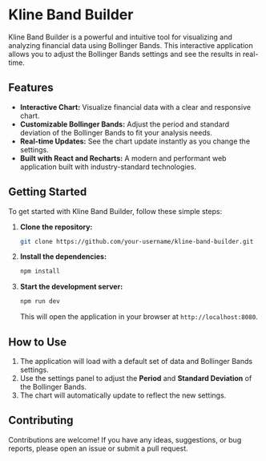 # Kline Band Builder

Kline Band Builder is a powerful and intuitive tool for visualizing and analyzing financial data using Bollinger Bands. This interactive application allows you to adjust the Bollinger Bands settings and see the results in real-time.

## Features

*   **Interactive Chart:** Visualize financial data with a clear and responsive chart.
*   **Customizable Bollinger Bands:** Adjust the period and standard deviation of the Bollinger Bands to fit your analysis needs.
*   **Real-time Updates:** See the chart update instantly as you change the settings.
*   **Built with React and Recharts:** A modern and performant web application built with industry-standard technologies.

## Getting Started

To get started with Kline Band Builder, follow these simple steps:

1.  **Clone the repository:**
    ```bash
    git clone https://github.com/your-username/kline-band-builder.git
    ```
2.  **Install the dependencies:**
    ```bash
    npm install
    ```
3.  **Start the development server:**
    ```bash
    npm run dev
    ```
    This will open the application in your browser at `http://localhost:8080`.

## How to Use

1.  The application will load with a default set of data and Bollinger Bands settings.
2.  Use the settings panel to adjust the **Period** and **Standard Deviation** of the Bollinger Bands.
3.  The chart will automatically update to reflect the new settings.

## Contributing

Contributions are welcome! If you have any ideas, suggestions, or bug reports, please open an issue or submit a pull request.
